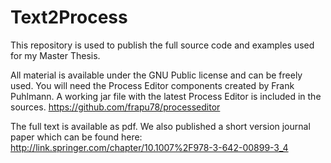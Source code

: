 Text2Process
============

This repository is used to publish the full source code and examples used for my Master Thesis.

All material is available under the GNU Public license and can be freely used.
You will need the Process Editor components created by Frank Puhlmann. 
A working jar file with the latest Process Editor is included in the sources.
https://github.com/frapu78/processeditor

The full text is available as pdf.
We also published a short version journal paper which can be found here:
http://link.springer.com/chapter/10.1007%2F978-3-642-00899-3_4
